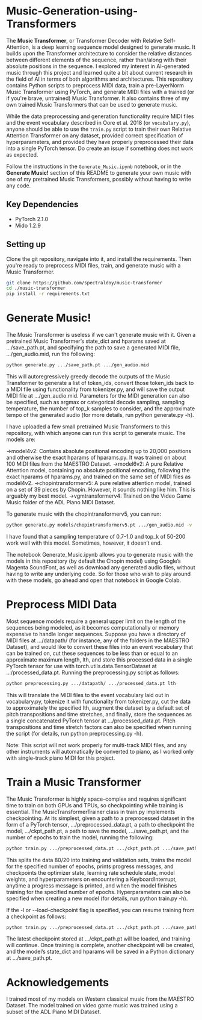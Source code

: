 # Music-Generation-using-Transformers

The **Music Transformer**, or Transformer Decoder with Relative Self-Attention, is a deep learning sequence model designed to generate music. It builds upon the Transformer architecture to consider the relative distances between different elements of the sequence, rather than/along with their absolute positions in the sequence. I explored my interest in AI-generated music through this project and learned quite a bit about current research in the field of AI in terms of both algorithms and architectures. This repository contains Python scripts to preprocess MIDI data, train a pre-LayerNorm Music Transformer using PyTorch, and generate MIDI files with a trained (or if you're brave, untrained) Music Transformer. It also contains three of my own trained Music Transformers that can be used to generate music.

While the data preprocessing and generation functionality require MIDI files and the event vocabulary described in Oore et al. 2018 (or `vocabulary.py`), anyone should be able to use the `train.py` script to train their own Relative Attention Transformer on any dataset, provided correct specification of hyperparameters, and provided they have properly preprocessed their data into a single PyTorch tensor. Do create an issue if something does not work as expected.

Follow the instructions in the `Generate_Music.ipynb` notebook, or in the **Generate Music!** section of this README to generate your own music with one of my pretrained Music Transformers, possibly without having to write any code.

## Key Dependencies
- PyTorch 2.1.0
- Mido 1.2.9

## Setting up
Clone the git repository, navigate into it, and install the requirements. Then you're ready to preprocess MIDI files, train, and generate music with a Music Transformer.

```bash
git clone https://github.com/spectraldoy/music-transformer
cd ./music-transformer
pip install -r requirements.txt
```

# Generate Music!
The Music Transformer is useless if we can't generate music with it. Given a pretrained Music Transformer’s state_dict and hparams saved at .../save_path.pt, and specifying the path to save a generated MIDI file, .../gen_audio.mid, run the following:
```bash
python generate.py .../save_path.pt .../gen_audio.mid
```
This will autoregressively greedy decode the outputs of the Music Transformer to generate a list of token_ids, convert those token_ids back to a MIDI file using functionality from tokenizer.py, and will save the output MIDI file at .../gen_audio.mid. Parameters for the MIDI generation can also be specified, such as argmax or categorical decode sampling, sampling temperature, the number of top_k samples to consider, and the approximate tempo of the generated audio (for more details, run python generate.py -h).

I have uploaded a few small pretrained Music Transformers to this repository, with which anyone can run this script to generate music. The models are:

->model4v2: Contains absolute positional encoding up to 20,000 positions and otherwise the exact hparams of hparams.py. It was trained on about 100 MIDI files from the MAESTRO Dataset.
->model6v2: A pure Relative Attention model, containing no absolute positional encoding, following the exact hparams of hparams.py, and trained on the same set of MIDI files as model4v2.
->chopintransformerv5: A pure relative attention model, trained on a set of 39 pieces by Chopin. However, it sounds nothing like him. This is arguably my best model.
->vgmtransformerv4: Trained on the Video Game Music folder of the ADL Piano MIDI Dataset.

To generate music with the chopintransformerv5, you can run:
```bash
python generate.py models/chopintransformerv5.pt .../gen_audio.mid -v
```

I have found that a sampling temperature of 0.7-1.0 and top_k of 50-200 work well with this model. Sometimes, however, it doesn’t end.

The notebook Generate_Music.ipynb allows you to generate music with the models in this repository (by default the Chopin model) using Google’s Magenta SoundFont, as well as download any generated audio files, without having to write any underlying code. So for those who wish to play around with these models, go ahead and open that notebook in Google Colab.


# Preprocess MIDI Data
Most sequence models require a general upper limit on the length of the sequences being modeled, as it becomes computationally or memory expensive to handle longer sequences. Suppose you have a directory of MIDI files at .../datapath/ (for instance, any of the folders in the MAESTRO Dataset), and would like to convert these files into an event vocabulary that can be trained on, cut these sequences to be less than or equal to an approximate maximum length, lth, and store this processed data in a single PyTorch tensor for use with torch.utils.data.TensorDataset at .../processed_data.pt. Running the preprocessing.py script as follows:
```bash
python preprocessing.py .../datapath/ .../processed_data.pt lth

```
This will translate the MIDI files to the event vocabulary laid out in vocabulary.py, tokenize it with functionality from tokenizer.py, cut the data to approximately the specified lth, augment the dataset by a default set of pitch transpositions and time stretches, and finally, store the sequences as a single concatenated PyTorch tensor at .../processed_data.pt. Pitch transpositions and time stretch factors can also be specified when running the script (for details, run python preprocessing.py -h).

Note: This script will not work properly for multi-track MIDI files, and any other instruments will automatically be converted to piano, as I worked only with single-track piano MIDI for this project.


# Train a Music Transformer
The Music Transformer is highly space-complex and requires significant time to train on both GPUs and TPUs, so checkpointing while training is essential. The MusicTransformerTrainer class in train.py implements checkpointing. At its simplest, given a path to a preprocessed dataset in the form of a PyTorch tensor, .../preprocessed_data.pt, a path to checkpoint the model, .../ckpt_path.pt, a path to save the model, .../save_path.pt, and the number of epochs to train the model, running the following:

```bash
python train.py .../preprocessed_data.pt .../ckpt_path.pt .../save_path.pt epochs
```


This splits the data 80/20 into training and validation sets, trains the model for the specified number of epochs, prints progress messages, and checkpoints the optimizer state, learning rate schedule state, model weights, and hyperparameters on encountering a KeyboardInterrupt, anytime a progress message is printed, and when the model finishes training for the specified number of epochs. Hyperparameters can also be specified when creating a new model (for details, run python train.py -h).

If the -l or --load-checkpoint flag is specified, you can resume training from a checkpoint as follows:


```bash
python train.py .../preprocessed_data.pt .../ckpt_path.pt .../save_path.pt epochs -l
```

The latest checkpoint stored at .../ckpt_path.pt will be loaded, and training will continue. Once training is complete, another checkpoint will be created, and the model’s state_dict and hparams will be saved in a Python dictionary at .../save_path.pt.

# Acknowledgements
I trained most of my models on Western classical music from the MAESTRO Dataset.
The model trained on video game music was trained using a subset of the ADL Piano MIDI Dataset.






